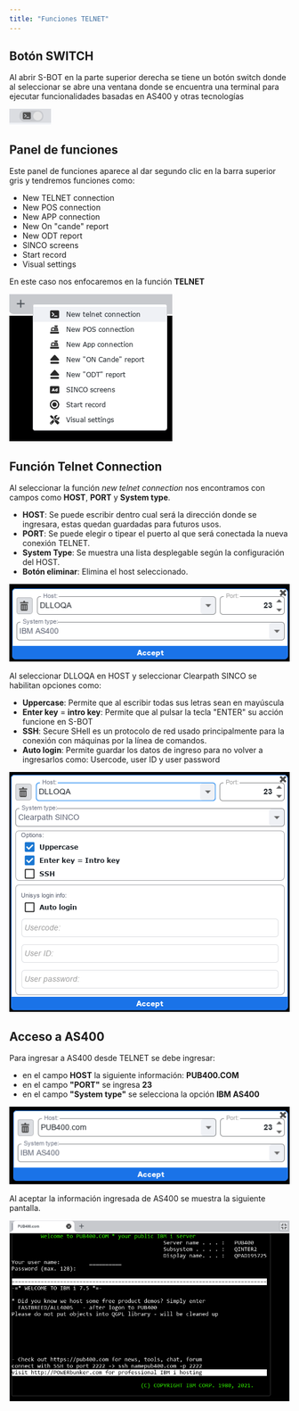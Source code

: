 ```yaml
---
title: "Funciones TELNET"
---
```


## Botón SWITCH 

Al abrir S-BOT en la parte superior derecha se tiene un botón switch donde al seleccionar se abre una ventana donde se encuentra una terminal para ejecutar funcionalidades basadas en AS400 y otras tecnologías

![Boton-switch](./TELNET/botonswitch.png)

## Panel de funciones

Este panel de funciones aparece al dar segundo clic en la barra superior gris y tendremos funciones como:

- New TELNET connection
- New POS connection
- New APP connection
- New On "cande" report
- New ODT report
- SINCO screens
- Start record
- Visual settings

En este caso nos enfocaremos en la función **TELNET**

![TELNET](./TELNET/funciones.png)

## Función Telnet Connection

Al seleccionar la función _new telnet connection_ nos encontramos con campos como **HOST**, **PORT** y **System type**.

- **HOST**: Se puede escribir dentro cual será la dirección donde se ingresara, estas quedan guardadas para futuros usos.
- **PORT**: Se puede elegir o tipear el puerto al que será conectada la nueva conexión TELNET.
- **System Type**: Se muestra una lista desplegable según la configuración del HOST.
- **Botón eliminar**: Elimina el host seleccionado.

![HOST](./TELNET/systemtype.png)

Al seleccionar DLLOQA en HOST y seleccionar Clearpath SINCO se habilitan opciones como:

- **Uppercase**: Permite que al escribir todas sus letras sean en mayúscula
- **Enter key** = **intro key**: Permite que al pulsar la tecla "ENTER" su acción funcione en S-BOT
- **SSH**: Secure SHell es un protocolo de red usado principalmente para la conexión con máquinas por la línea de comandos. 
- **Auto login**: Permite guardar los datos de ingreso para no volver a ingresarlos como: Usercode, user ID y user password

![HOST3](./TELNET/HOST.png)

## Acceso a AS400

Para ingresar a AS400 desde TELNET se debe ingresar: 
- en el campo **HOST** la siguiente información: **PUB400.COM** 
- en el campo **"PORT"** se ingresa **23**
- en el campo **"System type"** se selecciona la opción **IBM AS400**

![AS400](./AS400/as400.png)

Al aceptar la información ingresada de AS400 se muestra la siguiente pantalla.

![AS400](./AS400/start.png)
